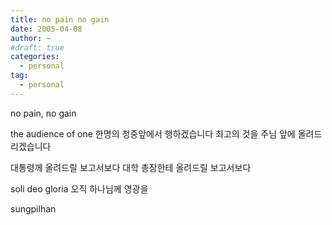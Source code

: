 ```yaml
---
title: no pain no gain
date: 2005-04-08
author: ~
#draft: true
categories:
  - personal
tag:
  - personal
---
```




no pain, no gain

the audience of one
한명의 청중앞에서 행하겠습니다
최고의 것을 주님 앞에 올려드리겠습니다

대통령께 올려드릴 보고서보다
대학 총장한테 올려드릴 보고서보다

soli deo gloria
오직 하나님께 영광을


 










sungpilhan
         


